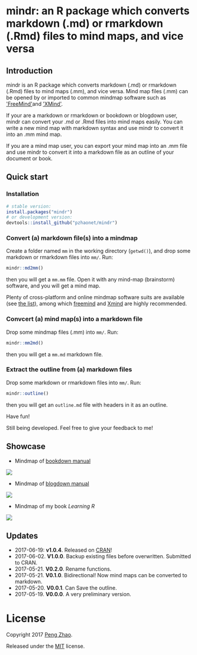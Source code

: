 # mindr: an R package which converts markdown (.md) or rmarkdown (.Rmd) files to mind maps, and vice versa

## Introduction

mindr is an R package which converts markdown (.md) or rmarkdown (.Rmd) files to mind maps (.mm), and vice versa. Mind map files (.mm) can be opened by or imported to common mindmap software such as ['FreeMind'](http://freemind.sourceforge.net/wiki/index.php/Main_Page)and ['XMind'](http://www.xmind.net).

If your are a markdown or  rmarkdown or bookdown or blogdown user, mindr can convert your .md or .Rmd files into mind maps easily. You can write a new mind map with markdown syntax and use mindr to convert it into an .mm mind map.

If you are a mind map user, you can export your mind map into an .mm file and use mindr to convert it into a markdown file as an outline of your document or book.

## Quick start

### Installation

```R
# stable version:
install.packages("mindr")
# or development version:
devtools::install_github("pzhaonet/mindr")
```

### Convert (a) markdown file(s) into a mindmap 

Create a folder named `mm` in the working directory (`getwd()`), and drop some markdown or rmarkdown files into `mm/`. Run: 

```R
mindr::md2mm()
```

then you will get a `mm.mm` file. Open it with any mind-map (brainstorm) software, and you will get a mind map.

Plenty of cross-platform and online mindmap software suits are available (see [the list](https://en.wikipedia.org/wiki/List_of_concept-_and_mind-mapping_software)), among which [freemind](http://freemind.sourceforge.net/wiki/index.php/Download) and [Xmind](http://www.xmind.net/download/win/) are highly recommended.

### Convcert (a) mind map(s) into a markdown file 

Drop some mindmap files (.mm) into `mm/`. Run: 

```R
mindr::mm2md()
```

then you will get a `mm.md` markdown file.

### Extract the outline from (a) markdown files

Drop some markdown or rmarkdown files into `mm/`. Run: 

```R
mindr::outline()
```

then you will get an `outline.md` file with headers in it as an outline.


Have fun!

Still being developed. Feel free to give your feedback to me!

## Showcase

- Mindmap of [bookdown manual](https://github.com/rstudio/bookdown/tree/master/inst/examples)

![](https://raw.githubusercontent.com/pzhaonet/mindr/master/showcase/mindr_bookdown.jpeg)

- Mindmap of [blogdown manual](https://github.com/rstudio/blogdown/tree/master/docs)

![](https://raw.githubusercontent.com/pzhaonet/mindr/master/showcase/mindr_blogdown.jpg)

- Mindmap of my book *Learning R*

![](https://raw.githubusercontent.com/pzhaonet/mindr/master/showcase/mindr_xuer.jpg)

## Updates

- 2017-06-19: **v1.0.4**. Released on [CRAN](https://cran.r-project.org/web/packages/mindr)!
- 2017-06-02. **V1.0.0**. Backup existing files before overwritten. Submitted to CRAN.
- 2017-05-21. **V0.2.0**. Rename functions.
- 2017-05-21. **V0.1.0**. Bidirectional! Now mind maps can be converted to markdown.
- 2017-05-20. **V0.0.1**. Can Save the outline.
- 2017-05-19. **V0.0.0**. A very preliminary version.

# License

Copyright 2017 [Peng Zhao](http://pzhao.org).

Released under the [MIT](https://github.com/pzhaonet/bookdown-plus/blob/master/LICENSE.md) license.

